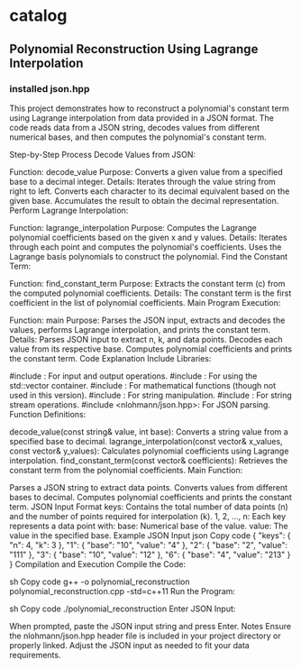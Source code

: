 # catalog
## Polynomial Reconstruction Using Lagrange Interpolation
### installed json.hpp
This project demonstrates how to reconstruct a polynomial's constant term using Lagrange interpolation from data provided in a JSON format. The code reads data from a JSON string, decodes values from different numerical bases, and then computes the polynomial's constant term.

Step-by-Step Process
Decode Values from JSON:

Function: decode_value
Purpose: Converts a given value from a specified base to a decimal integer.
Details:
Iterates through the value string from right to left.
Converts each character to its decimal equivalent based on the given base.
Accumulates the result to obtain the decimal representation.
Perform Lagrange Interpolation:

Function: lagrange_interpolation
Purpose: Computes the Lagrange polynomial coefficients based on the given x and y values.
Details:
Iterates through each point and computes the polynomial's coefficients.
Uses the Lagrange basis polynomials to construct the polynomial.
Find the Constant Term:

Function: find_constant_term
Purpose: Extracts the constant term (c) from the computed polynomial coefficients.
Details:
The constant term is the first coefficient in the list of polynomial coefficients.
Main Program Execution:

Function: main
Purpose: Parses the JSON input, extracts and decodes the values, performs Lagrange interpolation, and prints the constant term.
Details:
Parses JSON input to extract n, k, and data points.
Decodes each value from its respective base.
Computes polynomial coefficients and prints the constant term.
Code Explanation
Include Libraries:

#include <iostream>: For input and output operations.
#include <vector>: For using the std::vector container.
#include <cmath>: For mathematical functions (though not used in this version).
#include <string>: For string manipulation.
#include <sstream>: For string stream operations.
#include <nlohmann/json.hpp>: For JSON parsing.
Function Definitions:

decode_value(const string& value, int base): Converts a string value from a specified base to decimal.
lagrange_interpolation(const vector<double>& x_values, const vector<double>& y_values): Calculates polynomial coefficients using Lagrange interpolation.
find_constant_term(const vector<double>& coefficients): Retrieves the constant term from the polynomial coefficients.
Main Function:

Parses a JSON string to extract data points.
Converts values from different bases to decimal.
Computes polynomial coefficients and prints the constant term.
JSON Input Format
keys: Contains the total number of data points (n) and the number of points required for interpolation (k).
1, 2, ..., n: Each key represents a data point with:
base: Numerical base of the value.
value: The value in the specified base.
Example JSON Input
json
Copy code
{
    "keys": {
        "n": 4,
        "k": 3
    },
    "1": {
        "base": "10",
        "value": "4"
    },
    "2": {
        "base": "2",
        "value": "111"
    },
    "3": {
        "base": "10",
        "value": "12"
    },
    "6": {
        "base": "4",
        "value": "213"
    }
}
Compilation and Execution
Compile the Code:

sh
Copy code
g++ -o polynomial_reconstruction polynomial_reconstruction.cpp -std=c++11
Run the Program:

sh
Copy code
./polynomial_reconstruction
Enter JSON Input:

When prompted, paste the JSON input string and press Enter.
Notes
Ensure the nlohmann/json.hpp header file is included in your project directory or properly linked.
Adjust the JSON input as needed to fit your data requirements.
